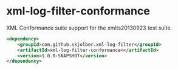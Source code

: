 # xml-log-filter-conformance
XML Conformance suite support for the xmlts20130923 test suite.

```xml
<dependency>
    <groupId>com.github.skjolber.xml-log-filter</groupId>
    <artifactId>xml-log-filter-conformance<</artifactId>
    <version>1.0.0-SNAPSHOT</version>
</dependency>
```
